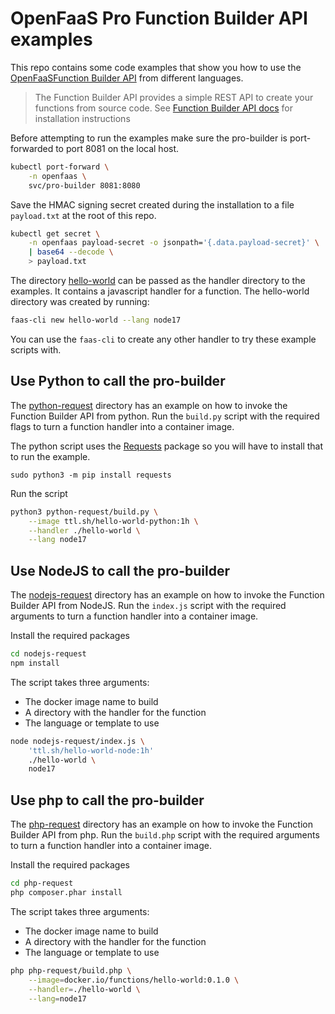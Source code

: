 # OpenFaaS Pro Function Builder API examples
This repo contains some code examples that show you how to use the [OpenFaaSFunction Builder API](https://docs.openfaas.com/openfaas-pro/builder/) from different languages.

> The Function Builder API provides a simple REST API to create your functions from source code.
> See [Function Builder API docs](https://docs.openfaas.com/openfaas-pro/builder/) for installation instructions

Before attempting to run the examples make sure the pro-builder is port-forwarded to port 8081 on the local host.

```bash
kubectl port-forward \
    -n openfaas \
    svc/pro-builder 8081:8080
```

Save the HMAC signing secret created during the installation to a file `payload.txt` at the root of this repo.
```bash
kubectl get secret \
    -n openfaas payload-secret -o jsonpath='{.data.payload-secret}' \
    | base64 --decode \
    > payload.txt
```

The directory [hello-world](./hello-world/) can be passed as the handler directory to the examples. It contains a javascript handler for a function. The hello-world directory was created by running:

```bash
faas-cli new hello-world --lang node17
```

You can use the `faas-cli` to create any other handler to try these example scripts with.

## Use Python to call the pro-builder

The [python-request](./python-request/) directory has an example on how to invoke the Function Builder API from python. Run the `build.py` script with the required flags to turn a function handler into a container image.

The python script uses the [Requests](https://requests.readthedocs.io/en/latest/) package so you will have to install that to run the example.

```
sudo python3 -m pip install requests
```

Run the script
```bash
python3 python-request/build.py \
    --image ttl.sh/hello-world-python:1h \
    --handler ./hello-world \
    --lang node17
```

## Use NodeJS to call the pro-builder
The [nodejs-request](./nodejs-request/) directory has an example on how to invoke the Function Builder API from NodeJS. Run the `index.js` script with the required arguments to turn a function handler into a container image.

Install the required packages
```bash
cd nodejs-request
npm install
```

The script takes three arguments:
- The docker image name to build
- A directory with the handler for the function
- The language or template to use

```bash
node nodejs-request/index.js \
    'ttl.sh/hello-world-node:1h'
    ./hello-world \
    node17
```

## Use php to call the pro-builder
The [php-request](./php-request/) directory has an example on how to invoke the Function Builder API from php. Run the `build.php` script with the required arguments to turn a function handler into a container image.

Install the required packages
```bash
cd php-request
php composer.phar install
```

The script takes three arguments:
- The docker image name to build
- A directory with the handler for the function
- The language or template to use

```bash
php php-request/build.php \
    --image=docker.io/functions/hello-world:0.1.0 \
    --handler=./hello-world \
    --lang=node17
```
